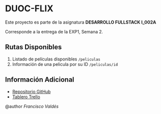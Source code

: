 # DUOC-FLIX

Este proyecto es parte de la asignatura **DESARROLLO FULLSTACK I_002A**

Corresponde a la entrega de la EXP1, Semana 2.



## Rutas Disponibles

1. Listado de películas disponibles `/peliculas`
2. Información de una pelicula por su ID `/peliculas/id`


## Información Adicional

- [Repositorio GitHub](https://github.com/ecodisonante/DUOC-FLIX)
- [Tablero Trello](https://trello.com/b/Rf79QjYd/desarrollo-fullstack-i002a)


@author _Francisco Valdés_